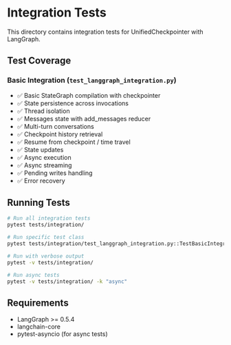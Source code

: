 # Integration Tests

This directory contains integration tests for UnifiedCheckpointer with LangGraph.

## Test Coverage

### Basic Integration (`test_langgraph_integration.py`)
- ✅ Basic StateGraph compilation with checkpointer
- ✅ State persistence across invocations
- ✅ Thread isolation
- ✅ Messages state with add_messages reducer
- ✅ Multi-turn conversations
- ✅ Checkpoint history retrieval
- ✅ Resume from checkpoint / time travel
- ✅ State updates
- ✅ Async execution
- ✅ Async streaming
- ✅ Pending writes handling
- ✅ Error recovery

## Running Tests

```bash
# Run all integration tests
pytest tests/integration/

# Run specific test class
pytest tests/integration/test_langgraph_integration.py::TestBasicIntegration

# Run with verbose output
pytest -v tests/integration/

# Run async tests
pytest -v tests/integration/ -k "async"
```

## Requirements

- LangGraph >= 0.5.4
- langchain-core
- pytest-asyncio (for async tests)
